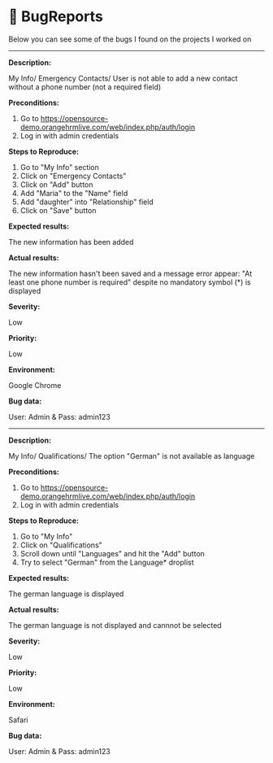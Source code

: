 # :bug: BugReports

Below you can see some of the bugs I found on the projects I worked on

----------------------------------

**Description:** 

My Info/ Emergency Contacts/ User is not able to add a new contact without a phone number (not a required field)

**Preconditions:** 

1. Go to https://opensource-demo.orangehrmlive.com/web/index.php/auth/login
2. Log in with admin credentials

**Steps to Reproduce:** 

1. Go to "My Info" section
2. Click on "Emergency Contacts"
3. Click on "Add" button 
4. Add "Maria" to the "Name" field
5. Add "daughter" into "Relationship" field
6. Click on "Save" button

**Expected results:** 

The new information has been added

**Actual results:** 

The new information hasn't been saved and a message error appear: "At least one phone number is required" despite no mandatory symbol (*) is displayed 

**Severity:** 

Low

**Priority:** 

Low

**Environment:** 

Google Chrome

**Bug data:** 

User: Admin & Pass: admin123

----------------------------------

**Description:** 

My Info/ Qualifications/ The option "German" is not available as language

**Preconditions:** 

1. Go to https://opensource-demo.orangehrmlive.com/web/index.php/auth/login
2. Log in with admin credentials

**Steps to Reproduce:** 

1. Go to "My Info"
2. Click on "Qualifications" 
3. Scroll down until "Languages" and hit the "Add" button
4. Try to select "German" from the Language* droplist

**Expected results:** 

The german language is displayed

**Actual results:** 

The german language is not displayed and cannnot be selected

**Severity:** 

Low

**Priority:** 

Low

**Environment:** 

Safari

**Bug data:** 

User: Admin & Pass: admin123
